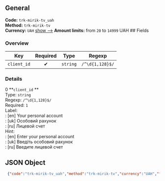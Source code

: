 ## General 
**Code:** `trk-mirik-tv_uah`  
**Method:** `trk-mirik-tv`  
**Currency:** `UAH` [show -->]() 
**Amount limits:** from `20`  to `14999`  UAH ## Fields 
### Overview 
|Key|Required|Type|Regexp| 
|:---:|:---:|:---:|:---:| 
|`client_id` |✔ |`string` |`/^\d{1,128}$/` | 
 
### Details 
0 **`client_id` **  
Type: `string`  
Regexp: `/^\d{1,128}$/`  
Required: `1`  
Label:  
: [en] Your personal account  
: [uk] Особовий рахунок  
: [ru] Лицевой счет  
Hint:  
: [en] Enter your personal account  
: [uk] Введіть особовий рахунок  
: [ru] Введите лицевой счет  
## JSON Object 
```json
 {"code":"trk-mirik-tv_uah","method":"trk-mirik-tv","currency":"UAH","fields":[{"key":"client_id","type":"string","label":{"en":"Your personal account","uk":"\u041e\u0441\u043e\u0431\u043e\u0432\u0438\u0439 \u0440\u0430\u0445\u0443\u043d\u043e\u043a","ru":"\u041b\u0438\u0446\u0435\u0432\u043e\u0439 \u0441\u0447\u0435\u0442"},"regexp":"\/^\\d{1,128}$\/","required":true,"position":1,"hint":{"en":"Enter your personal account","uk":"\u0412\u0432\u0435\u0434\u0456\u0442\u044c \u043e\u0441\u043e\u0431\u043e\u0432\u0438\u0439 \u0440\u0430\u0445\u0443\u043d\u043e\u043a","ru":"\u0412\u0432\u0435\u0434\u0438\u0442\u0435 \u043b\u0438\u0446\u0435\u0432\u043e\u0439 \u0441\u0447\u0435\u0442"},"example":"800022118"}],"amount_min":20,"amount_max":14999}```  
